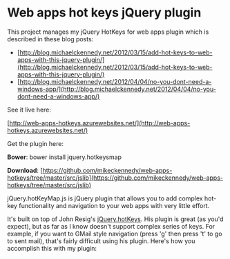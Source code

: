 Web apps hot keys jQuery plugin
================

This project manages my jQuery HotKeys for web apps plugin which is described in these 
blog posts:

* [http://blog.michaelckennedy.net/2012/03/15/add-hot-keys-to-web-apps-with-this-jquery-plugin/](http://blog.michaelckennedy.net/2012/03/15/add-hot-keys-to-web-apps-with-this-jquery-plugin/)
* [http://blog.michaelckennedy.net/2012/04/04/no-you-dont-need-a-windows-app/](http://blog.michaelckennedy.net/2012/04/04/no-you-dont-need-a-windows-app/)

See it live here:

[http://web-apps-hotkeys.azurewebsites.net/](http://web-apps-hotkeys.azurewebsites.net/)

Get the plugin here:

**Bower**: bower install jquery.hotkeysmap

**Download**: [https://github.com/mikeckennedy/web-apps-hotkeys/tree/master/src/jslib](https://github.com/mikeckennedy/web-apps-hotkeys/tree/master/src/jslib)

jQuery.hotKeyMap.js is jQuery plugin that allows you to add complex hot-key 
functionality and navigation to your web apps with very little effort.

It's built on top of John Resig's [jQuery.hotKeys](https://github.com/jeresig/jquery.hotkeys). His plugin is great 
(as you'd expect), but as far as I know doesn't support complex series of keys. 
For example, if you want to GMail style navigation (press 'g' then press 't' 
to go to sent mail), that's fairly difficult using his plugin. Here's how you 
accomplish this with my plugin:

